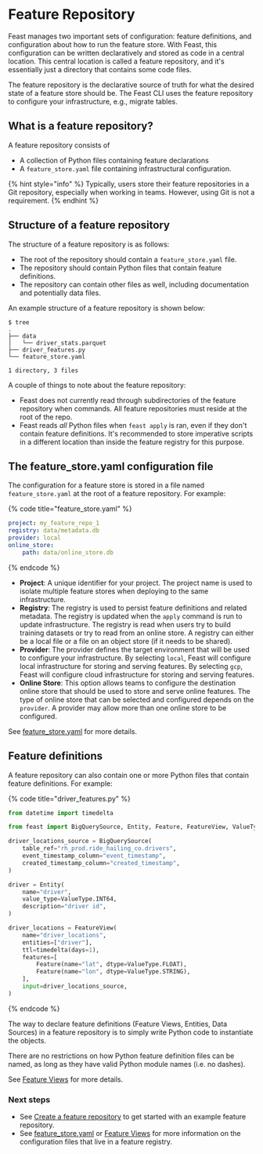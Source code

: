 # Feature Repository

Feast manages two important sets of configuration: feature definitions, and configuration about how to run the feature store. With Feast, this configuration can be written declaratively and stored as code in a central location. This central location is called a feature repository, and it's essentially just a directory that contains some code files.

The feature repository is the declarative source of truth for what the desired state of a feature store should be. The Feast CLI uses the feature repository to configure your infrastructure, e.g., migrate tables.

## What is a feature repository?

A feature repository consists of

* A collection of Python files containing feature declarations
* A `feature_store.yaml` file containing infrastructural configuration.

{% hint style="info" %}
Typically, users store their feature repositories in a Git repository, especially when working in teams. However, using Git is not a requirement.
{% endhint %}

## Structure of a feature repository

The structure of a feature repository is as follows:

* The root of the repository should contain a `feature_store.yaml` file.
* The repository should contain Python files that contain feature definitions. 
* The repository can contain other files as well, including documentation and potentially data files.

An example structure of a feature repository is shown below:

```text
$ tree
.
├── data
│   └── driver_stats.parquet
├── driver_features.py
└── feature_store.yaml

1 directory, 3 files
```

A couple of things to note about the feature repository:

* Feast does not currently read through subdirectories of the feature repository when commands. All feature repositories must reside at the root of the repo.
* Feast reads _all_ Python files when `feast apply` is ran, even if they don't contain feature definitions. It's recommended to store imperative scripts in a different location than inside the feature registry for this purpose.

## The feature\_store.yaml configuration file

The configuration for a feature store is stored in a file named `feature_store.yaml` at the root of a feature repository. For example:

{% code title="feature\_store.yaml" %}
```yaml
project: my_feature_repo_1
registry: data/metadata.db
provider: local
online_store:
    path: data/online_store.db
```
{% endcode %}

* **Project**: A unique identifier for your project. The project name is used to isolate multiple feature stores when deploying to the same infrastructure. 
* **Registry**: The registry is used to persist feature definitions and related metadata. The registry is updated when the `apply` command is run to update infrastructure. The registry is read when users try to build training datasets or try to read from an online store. A registry can either be a local file or a file on an object store \(if it needs to be shared\).
* **Provider**: The provider defines the target environment that will be used to configure your infrastructure. By selecting `local`, Feast will configure local infrastructure for storing and serving features. By selecting `gcp`, Feast will configure cloud infrastructure for storing and serving features.
* **Online Store**: This option allows teams to configure the destination online store that should be used to store and serve online features. The type of online store that can be selected and configured depends on the `provider`. A provider may allow more than one online store to be configured.

See [feature\_store.yaml](../reference/feature-store-yaml.md) for more details.

## Feature definitions

A feature repository can also contain one or more Python files that contain feature definitions. For example:

{% code title="driver\_features.py" %}
```python
from datetime import timedelta

from feast import BigQuerySource, Entity, Feature, FeatureView, ValueType

driver_locations_source = BigQuerySource(
    table_ref="rh_prod.ride_hailing_co.drivers",
    event_timestamp_column="event_timestamp",
    created_timestamp_column="created_timestamp",
)

driver = Entity(
    name="driver",
    value_type=ValueType.INT64,
    description="driver id",
)

driver_locations = FeatureView(
    name="driver_locations",
    entities=["driver"],
    ttl=timedelta(days=1),
    features=[
        Feature(name="lat", dtype=ValueType.FLOAT),
        Feature(name="lon", dtype=ValueType.STRING),
    ],
    input=driver_locations_source,
)
```
{% endcode %}

The way to declare feature definitions \(Feature Views, Entities, Data Sources\) in a feature repository is to simply write Python code to instantiate the objects.

There are no restrictions on how Python feature definition files can be named, as long as they have valid Python module names \(i.e. no dashes\).

See [Feature Views](feature-views.md) for more details.

### Next steps

* See [Create a feature repository](../how-to-guides/create-a-feature-repository.md) to get started with an example feature repository.
* See [feature\_store.yaml](../reference/feature-store-yaml.md) or [Feature Views](feature-views.md) for more information on the configuration files that live in a feature registry.

